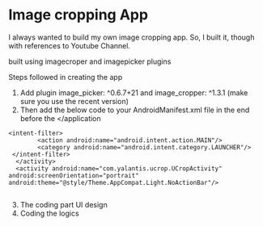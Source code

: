 # Image cropping App

I always wanted to build my own image cropping app. So, I built it, though with references to Youtube Channel.

built using imagecroper and imagepicker plugins

Steps followed in creating the app

1. Add plugin image_picker: ^0.6.7+21 and image_cropper: ^1.3.1 (make sure you use the recent version)
2. Then add the below code to your AndroidManifest.xml file in the end before the </application

```
<intent-filter>
        <action android:name="android.intent.action.MAIN"/>
        <category android:name="android.intent.category.LAUNCHER"/>
 </intent-filter>
  </activity>
  <activity android:name="com.yalantis.ucrop.UCropActivity" android:screenOrientation="portrait" android:theme="@style/Theme.AppCompat.Light.NoActionBar"/>
    
```
3. The coding part UI design
4. Coding the logics
